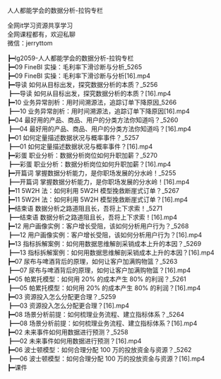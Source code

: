 人人都能学会的数据分析-拉钩专栏

全网it学习资源共享学习<br>全网课程都有，欢迎私聊<br>微信：jerryttom<br>

┣━lg2059-人人都能学会的数据分析-拉钩专栏<br> ┣━09 FineBI 实操：毛利率下滑诊断与分析_5265<br> ┣━09 FineBI 实操：毛利率下滑诊断与分析[16].mp4<br> ┣━导读 如何从目标出发，探究数据分析的本质？_5256<br> ┣━导读 如何从目标出发，探究数据分析的本质？[16].mp4<br> ┣━10 业务异常剖析：用时间溯源法，追踪订单下降原因_5266<br> ┣━10 业务异常剖析：用时间溯源法，追踪订单下降原因[16].mp4<br> ┣━04 最好用的产品、商品、用户的分类方法你知道吗？_5260<br> ┣━04 最好用的产品、商品、用户的分类方法你知道吗？[16].mp4<br> ┣━01 如何定量描述数据状况与概率事件？_5257<br> ┣━01 如何定量描述数据状况与概率事件？[16].mp4<br> ┣━彩蛋 职业分析：数据分析岗位如何升职加薪？_5270<br> ┣━彩蛋 职业分析：数据分析岗位如何升职加薪？[16].mp4<br> ┣━开篇词 掌握数据分析能力，是你职场发展的分水岭！_5255<br> ┣━开篇词 掌握数据分析能力，是你职场发展的分水岭！[16].mp4<br> ┣━11 5W2H 法：如何利用 5W2H 模型挽救断崖式订单？_5267<br> ┣━11 5W2H 法：如何利用 5W2H 模型挽救断崖式订单？[16].mp4<br> ┣━结束语 数据分析之路道阻且长，吾将上下求索！_5271<br> ┣━结束语 数据分析之路道阻且长，吾将上下求索！[16].mp4<br> ┣━12 用户画像实例：客户增长受阻，该如何分析用户行为？_5268<br> ┣━12 用户画像实例：客户增长受阻，该如何分析用户行为？[16].mp4<br> ┣━13 指标拆解案例：如何用数据思维解剖采销成本上升的本因？_5269<br> ┣━13 指标拆解案例：如何用数据思维解剖采销成本上升的本因？[16].mp4<br> ┣━07 尿布与啤酒背后的原理，如何让客户加满购物篮？_5263<br> ┣━07 尿布与啤酒背后的原理，如何让客户加满购物篮？[16].mp4<br> ┣━05 帕累托模型：如何用 20% 的成本产生 80% 的利润？_5261<br> ┣━05 帕累托模型：如何用 20% 的成本产生 80% 的利润？[16].mp4<br> ┣━03 资源投入怎么分配更合理？_5259<br> ┣━03 资源投入怎么分配更合理？[16].mp4<br> ┣━08 场景分析前提：如何梳理业务流程、建立指标体系？_5264<br> ┣━08 场景分析前提：如何梳理业务流程、建立指标体系？[16].mp4<br> ┣━02 未来事件如何用数据进行预测？_5258<br> ┣━02 未来事件如何用数据进行预测？[16].mp4<br> ┣━06 波士顿模型：如何合理分配 100 万的投放资金与资源？_5262<br> ┣━06 波士顿模型：如何合理分配 100 万的投放资金与资源？[16].mp4<br> ┣━课件